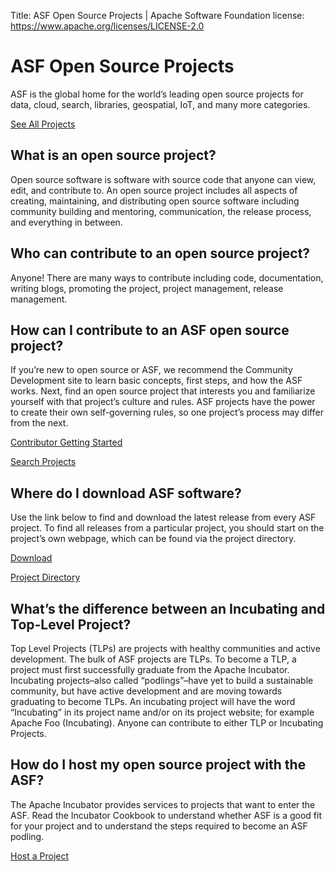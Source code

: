 Title: ASF Open Source Projects | Apache Software Foundation
license: https://www.apache.org/licenses/LICENSE-2.0

# ASF Open Source Projects

ASF is the global home for the world’s leading open source projects for data, cloud, search, libraries, geospatial, IoT, and many more categories.

<p><a class="btn btn-default mx-10" href="https://projects.apache.org/" role="button">See All Projects</a>

## What is an open source project?

Open source software is software with source code that anyone can view, edit, and contribute to. An open source project includes all aspects of creating, maintaining, and distributing open source software including community building and mentoring, communication, the release process, and everything in between.

## Who can contribute to an open source project?

Anyone! There are many ways to contribute including code, documentation, writing blogs, promoting the project, project management, release management. 

## How can I contribute to an ASF open source project?

If you’re new to open source or ASF, we recommend the Community Development site to learn basic concepts, first steps, and how the ASF works. Next, find an open source project that interests you and familiarize yourself with that project’s culture and rules. ASF projects have the power to create their own self-governing rules, so one project’s process may differ from the next.

<p><a class="btn btn-default mx-10" href="https://community.apache.org/" role="button">Contributor Getting Started</a> <p><a class="btn btn-default mx-10" href="https://projects.apache.org/projects.html" role="button">Search Projects</a>

## Where do I download ASF software?

Use the link below to find and download the latest release from every ASF project. To find all releases from a particular project, you should start on the project’s own webpage,  which can be found via the project directory.

<p><a class="btn btn-default mx-10" href="https://projects.apache.org/releases.html" role="button">Download</a> <p><a class="btn btn-default mx-10" href="https://projects.apache.org/projects.html" role="button">Project Directory</a>

## What’s the difference between an Incubating and Top-Level Project?

Top Level Projects (TLPs) are projects with healthy communities and active development. The bulk of ASF projects are TLPs. To become a TLP, a project must first successfully graduate from the Apache Incubator. Incubating projects–also called “podlings”–have yet to build a sustainable community, but have active development and are moving towards graduating to become TLPs. An incubating project will have the word “Incubating” in its project name and/or on its project website; for example Apache Foo (Incubating). Anyone can contribute to either TLP or Incubating Projects.

## How do I host my open source project with the ASF?

The Apache Incubator provides services to projects that want to enter the ASF. Read the Incubator Cookbook to understand whether ASF is a good fit for your project and to understand the steps required to become an ASF podling.

<p><a class="btn btn-default mx-10" href="https://incubator.apache.org/" role="button">Host a Project</a> 
